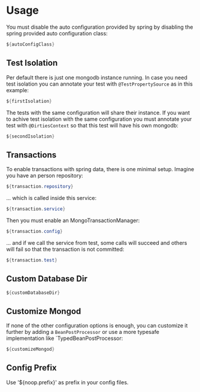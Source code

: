 # Usage

You must disable the auto configuration provided by spring by disabling the spring provided
auto configuration class:

```java
${autoConfigClass}
```

## Test Isolation

Per default there is just one mongodb instance running. In case you need test isolation you can annotate your test
with `@TestPropertySource` as in this example:

```java
${firstIsolation}
```

The tests with the same configuration will share their instance. If you want to achive test isolation with the same
configuration you must annotate your test with `@DirtiesContext` so that this test will have his own mongodb:

```java
${secondIsolation}
```

## Transactions

To enable transactions with spring data, there is one minimal setup. Imagine you have an person repository:                 

```java
${transaction.repository}
```

... which is called inside this service:

```java
${transaction.service}
```

Then you must enable an MongoTransactionManager:

```java
${transaction.config}
```

... and if we call the service from test, some calls will succeed and others will fail so that
the transaction is not committed:

```java
${transaction.test}
```

## Custom Database Dir

```java
${customDatabaseDir}
```

## Customize Mongod

If none of the other configuration options is enough, you can customize it further by adding a `BeanPostProcessor` or
use a more typesafe implementation like `TypedBeanPostProcessor:

```java
${customizeMongod}
```

## Config Prefix

Use '${noop.prefix}' as prefix in your config files.